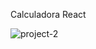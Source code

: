 Calculadora React

![project-2](https://github.com/user-attachments/assets/c4e95f4d-7a73-43fb-8e7a-7f92b8debd46)
